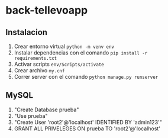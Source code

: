 # back-tellevoapp

## Instalacion

1. Crear entorno virtual `python -m venv env`
2. Instalar dependencias con el comando `pip install -r requirements.txt`
3. Activar scripts `env/Scripts/activate`
4. Crear archivo `my.cnf`
5. Correr server con el comando `python manage.py runserver`

## MySQL

1. "Create Database prueba"
2. "Use prueba"
3. "Create User 'root2'@'localhost' IDENTIFIED BY 'admin123'"
4. GRANT ALL PRIVELEGES ON prueba TO 'root2'@'localhost'
